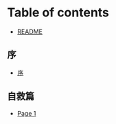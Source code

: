 # Table of contents

* [README](README.md)

## 序

* [序](xu/xu.md)

## 自救篇

* [Page 1](zi-jiu-pian/page-1.md)
